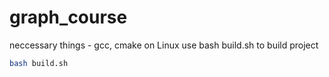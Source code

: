 # graph_course
neccessary things - gcc, cmake
on Linux use bash build.sh to build project
```bash
bash build.sh
```
